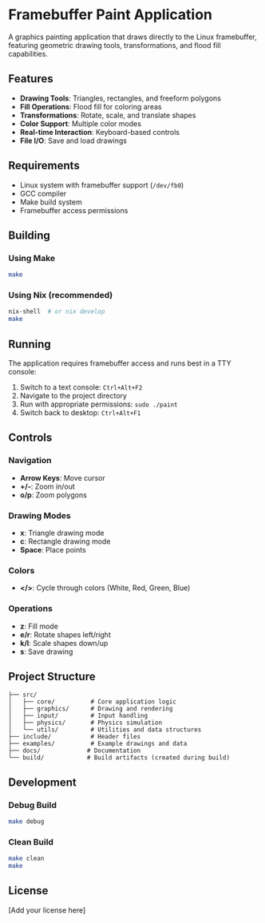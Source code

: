 # Framebuffer Paint Application

A graphics painting application that draws directly to the Linux framebuffer, featuring geometric drawing tools, transformations, and flood fill capabilities.

## Features

- **Drawing Tools**: Triangles, rectangles, and freeform polygons
- **Fill Operations**: Flood fill for coloring areas
- **Transformations**: Rotate, scale, and translate shapes
- **Color Support**: Multiple color modes
- **Real-time Interaction**: Keyboard-based controls
- **File I/O**: Save and load drawings

## Requirements

- Linux system with framebuffer support (`/dev/fb0`)
- GCC compiler
- Make build system
- Framebuffer access permissions

## Building

### Using Make
```bash
make
```

### Using Nix (recommended)
```bash
nix-shell  # or nix develop
make
```

## Running

The application requires framebuffer access and runs best in a TTY console:

1. Switch to a text console: `Ctrl+Alt+F2`
2. Navigate to the project directory
3. Run with appropriate permissions: `sudo ./paint`
4. Switch back to desktop: `Ctrl+Alt+F1`

## Controls

### Navigation
- **Arrow Keys**: Move cursor
- **+/-**: Zoom in/out
- **o/p**: Zoom polygons

### Drawing Modes
- **x**: Triangle drawing mode
- **c**: Rectangle drawing mode
- **Space**: Place points

### Colors
- **</>**: Cycle through colors (White, Red, Green, Blue)

### Operations
- **z**: Fill mode
- **e/r**: Rotate shapes left/right
- **k/l**: Scale shapes down/up
- **s**: Save drawing

## Project Structure

```
├── src/
│   ├── core/          # Core application logic
│   ├── graphics/      # Drawing and rendering
│   ├── input/         # Input handling
│   ├── physics/       # Physics simulation
│   └── utils/         # Utilities and data structures
├── include/           # Header files
├── examples/          # Example drawings and data
├── docs/             # Documentation
└── build/            # Build artifacts (created during build)
```

## Development

### Debug Build
```bash
make debug
```

### Clean Build
```bash
make clean
make
```

## License

[Add your license here]
